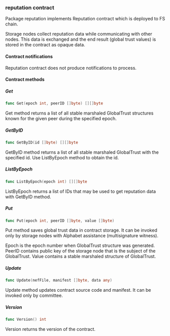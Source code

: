 ### reputation contract



Package reputation implements Reputation contract which is deployed to FS chain.

Storage nodes collect reputation data while communicating with other nodes. This data is exchanged and the end result \(global trust values\) is stored in the contract as opaque data.

#### Contract notifications

Reputation contract does not produce notifications to process.

#### Contract methods

##### Get

```go
func Get(epoch int, peerID []byte) [][]byte
```

Get method returns a list of all stable marshaled GlobalTrust structures known for the given peer during the specified epoch.

##### GetByID

```go
func GetByID(id []byte) [][]byte
```

GetByID method returns a list of all stable marshaled GlobalTrust with the specified id. Use ListByEpoch method to obtain the id.

##### ListByEpoch

```go
func ListByEpoch(epoch int) [][]byte
```

ListByEpoch returns a list of IDs that may be used to get reputation data with GetByID method.

##### Put

```go
func Put(epoch int, peerID []byte, value []byte)
```

Put method saves global trust data in contract storage. It can be invoked only by storage nodes with Alphabet assistance \(multisignature witness\).

Epoch is the epoch number when GlobalTrust structure was generated. PeerID contains public key of the storage node that is the subject of the GlobalTrust. Value contains a stable marshaled structure of GlobalTrust.

##### Update

```go
func Update(nefFile, manifest []byte, data any)
```

Update method updates contract source code and manifest. It can be invoked only by committee.

##### Version

```go
func Version() int
```

Version returns the version of the contract.

